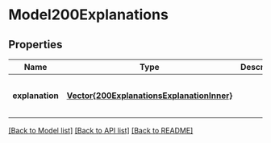# Model200Explanations


## Properties
Name | Type | Description | Notes
------------ | ------------- | ------------- | -------------
**explanation** | [**Vector{200ExplanationsExplanationInner}**](200ExplanationsExplanationInner.md) |  | [optional] [default to nothing]


[[Back to Model list]](../README.md#models) [[Back to API list]](../README.md#api-endpoints) [[Back to README]](../README.md)


